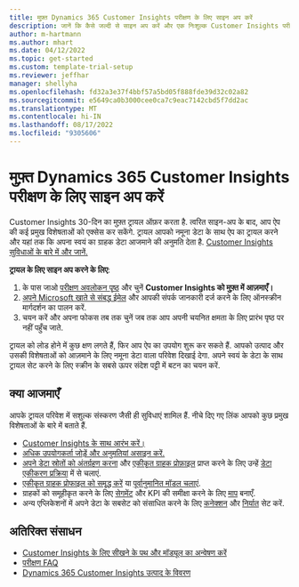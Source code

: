 ```yaml
---
title: मुफ़्त Dynamics 365 Customer Insights परीक्षण के लिए साइन अप करें
description: जानें कि कैसे जल्दी से साइन अप करें और एक निःशुल्क Customer Insights परीक्षण शुरू करें. ऐप को एक्सप्लोर करें और अतिरिक्त शिक्षण संसाधन खोजें.
author: m-hartmann
ms.author: mhart
ms.date: 04/12/2022
ms.topic: get-started
ms.custom: template-trial-setup
ms.reviewer: jeffhar
manager: shellyha
ms.openlocfilehash: fd32a3e37f4bbf57a5bd05f888fde39d32c02a82
ms.sourcegitcommit: e5649ca0b3000cee0ca7c9eac7142cbd5f7dd2ac
ms.translationtype: MT
ms.contentlocale: hi-IN
ms.lasthandoff: 08/17/2022
ms.locfileid: "9305606"
---
```

# <a name="sign-up-for-a-free-dynamics-365-customer-insights-trial"></a>मुफ़्त Dynamics 365 Customer Insights परीक्षण के लिए साइन अप करें

Customer Insights 30-दिन का मुफ़्त ट्रायल ऑफ़र करता है. त्वरित साइन-अप के बाद, आप ऐप की कई प्रमुख विशेषताओं को एक्सेस कर सकेंगे. ट्रायल आपको नमूना डेटा के साथ ऐप का ट्रायल करने और यहां तक कि अपना स्वयं का ग्राहक डेटा आजमाने की अनुमति देता है. [Customer Insights सुविधाओं के बारे में और जानें.](overview.md)

**ट्रायल के लिए साइन अप करने के लिए**:

1. के पास जाओ [परीक्षण अवलोकन पृष्ठ](https://dynamics.microsoft.com/ai/customer-insights/) और चुनें **Customer Insights को मुफ़्त में आज़माएँ।**
1. [अपने Microsoft खाते से संबद्ध ईमेल](https://support.microsoft.com/windows/what-is-a-microsoft-account-4a7c48e9-ff5a-e9c6-5a5c-1a57d66c3bfa) और आपकी संपर्क जानकारी दर्ज करने के लिए ऑनस्क्रीन मार्गदर्शन का पालन करें.
1. चयन करें और अपना फोकस तब तक चुनें जब तक आप अपनी चयनित क्षमता के लिए प्रारंभ पृष्ठ पर नहीं पहुँच जाते.

ट्रायल को लोड होने में कुछ क्षण लगते हैं, फिर आप ऐप का उपयोग शुरू कर सकते हैं. आपको उत्पाद और उसकी विशेषताओं को आज़माने के लिए नमूना डेटा वाला परिवेश दिखाई देगा. अपने स्वयं के डेटा के साथ ट्रायल सेट करने के लिए स्क्रीन के सबसे ऊपर संदेश पट्टी में बटन का चयन करें.

## <a name="what-to-try"></a>क्या आजमाएँ

आपके ट्रायल परिवेश में सशुल्क संस्करण जैसी ही सुविधाएं शामिल हैं. नीचे दिए गए लिंक आपको कुछ प्रमुख विशेषताओं के बारे में बताते हैं.

- [Customer Insights के साथ आरंभ करें।](get-started.md)
- [अधिक उपयोगकर्ता जोड़ें और अनुमतियां असाइन करें.](permissions.md)
- [अपने डेटा स्रोतों को अंतर्ग्रहण करना](data-sources.md) और [एकीकृत ग्राहक प्रोफ़ाइल](data-unification.md) प्राप्त करने के लिए उन्हें [डेटा एकीकरण प्रक्रिया](customer-profiles.md) में से चलाएं.
- [एकीकृत ग्राहक प्रोफाइल को समृद्ध करें](enrichment-hub.md) या [पूर्वानुमानित मॉडल चलाएं](predictions-overview.md).
- ग्राहकों को समूहीकृत करने के लिए [सेगमेंट](segments.md) और KPI की समीक्षा करने के लिए [माप](measures.md) बनाएँ.
- अन्य एप्लिकेशनों में अपने डेटा के सबसेट को संसाधित करने के लिए [कनेक्शन](connections.md) और [निर्यात](export-destinations.md) सेट करें.

## <a name="additional-resources"></a>अतिरिक्त संसाधन

- [Customer Insights के लिए सीखने के पथ और मॉड्यूल का अन्वेषण करें](/learn/browse/?products=dynamics-cust-insights)
- [परीक्षण FAQ](trial-faq.md)
- [Dynamics 365 Customer Insights उत्पाद के विवरण](https://dynamics.microsoft.com/ai/customer-insights/)
